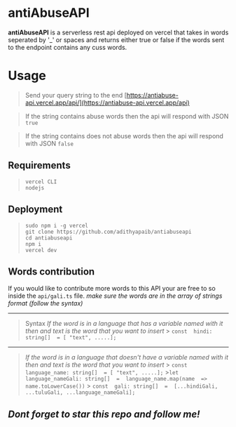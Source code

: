 # antiAbuseAPI

**antiAbuseAPI** is a serverless rest api deployed on vercel that takes in words seperated by  '_' or spaces and returns either true or false if the words sent to the endpoint contains any cuss words.

# Usage

>Send your query string to the end [https://antiabuse-api.vercel.app/api/](https://antiabuse-api.vercel.app/api)

>If the string contains abuse words then the api will respond with JSON ```true```

>If the string contains does not abuse words then the api will respond with JSON ```false```



## Requirements

>````
>vercel CLI
>nodejs
>````

## Deployment
>````
>sudo npm i -g vercel
>git clone https://github.com/adithyapaib/antiabuseapi
>cd antiabuseapi
>npm i
>vercel dev
>````

## Words contribution

If you would like to contribute more words to this API your are free to so inside the ```api/gali.ts``` file.
*make  sure the words are in the array of strings format (follow the syntax)*
***
> Syntax
> *If the word is in a language that has a variable named with it then and text is the word that you want to insert*
	> 	```const  hindi: string[]  = [ "text", .....];```
 ***
 >*If the word is in a language that  doesn't have a variable named with it then and text is the word that you want to insert*
	> 	```const  language_name: string[]  = [ "text", .....];```
	>``` let  language_nameGali: string[]  =  language_name.map(name  =>  name.toLowerCase()) ```
    >  ```const  gali: string[]  =  [...hindiGali, ...tuluGali, ...language_nameGali];```
	

## *Dont forget to star this repo and follow me!*


